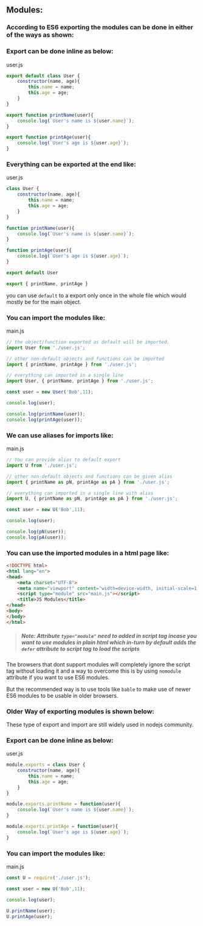 ## **Modules:**


### **According to ES6 exporting the modules can be done in either of the ways as shown:**

### Export can be done inline as below:

user.js
```javascript
export default class User {
    constructor(name, age){
        this.name = name;
        this.age = age;
    }
}

export function printName(user){
    console.log(`User's name is ${user.name}`);
}

export function printAge(user){
    console.log(`User's age is ${user.age}`);
}
```

### Everything can be exported at the end like:

user.js
```javascript
class User {
    constructor(name, age){
        this.name = name;
        this.age = age;
    }
}

function printName(user){
    console.log(`User's name is ${user.name}`);
}

function printAge(user){
    console.log(`User's age is ${user.age}`);
}

export default User

export { printName, printAge }
```

you can use `default` to a export only once in the whole file which would mostly be for the main object.

### You can import the modules like:

main.js
```javascript
// the object/function exported as default will be imported.
import User from './user.js'; 

// other non-default objects and functions can be imported
import { printName, printAge } from './user.js';

// everything can imported in a single line
import User, { printName, printAge } from './user.js';

const user = new User('Bob',11);

console.log(user);

console.log(printName(user));
console.log(printAge(user));
```

### We can use aliases for imports like:

main.js
```javascript
// You can provide alias to default export
import U from './user.js';

// other non-default objects and functions can be given alias
import { printName as pN, printAge as pA } from './user.js';

// everything can imported in a single line with alias
import U, { printName as pN, printAge as pA } from './user.js';

const user = new U('Bob',11);

console.log(user);

console.log(pN(user));
console.log(pA(user));
```


### You can use the imported modules in a html page like:

```html
<!DOCTYPE html>
<html lang="en">
<head>
    <meta charset="UTF-8">
    <meta name="viewport" content="width=device-width, initial-scale=1.0">
    <script type="module" src="main.js"></script>
    <title>JS Modules</title>
</head>
<body>
</body>
</html>
```
> ##### Note: Attribute `type="module"` need to added in script tag incase you want to use modules in plain html which in-turn by default adds the `defer` attribute to script tag to load the scripts

The browsers that dont support modules will completely ignore the script tag without loading it and a way to overcome this is by using `nomodule` attribute if you want to use ES6 modules.

But the recommended way is to use tools like `bable` to make use of newer ES6 modules to be usable in older browsers.

### **Older Way of exporting modules is shown below:**

These type of export and import are still widely used in nodejs community.

### Export can be done inline as below:

user.js
```javascript 
module.exports = class User {
    constructor(name, age){
        this.name = name;
        this.age = age;
    }
}

module.exports.printName = function(user){
    console.log(`User's name is ${user.name}`);
}

module.exports.printAge = function(user){
    console.log(`User's age is ${user.age}`);
}
```

### You can import the modules like:

main.js
```javascript
const U = require('./user.js');

const user = new U('Bob',11);

console.log(user);

U.printName(user);
U.printAge(user);
```

